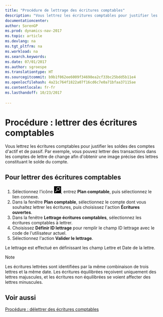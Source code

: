 ```yaml
---
title: "Procédure de lettrage des écritures comptables"
description: "Vous lettrez les écritures comptables pour justifier les soldes des comptes d'actif et de passif."
documentationcenter: 
author: SorenGP
ms.prod: dynamics-nav-2017
ms.topic: article
ms.devlang: na
ms.tgt_pltfrm: na
ms.workload: na
ms.search.keywords: 
ms.date: 07/01/2017
ms.author: sgroespe
ms.translationtype: HT
ms.sourcegitcommit: b9b1f062ee6009f34698ea2cf33bc25bdd5b11e4
ms.openlocfilehash: 4a21c764f1822a07f16cd6c7e0a71bfaa37115ae
ms.contentlocale: fr-fr
ms.lasthandoff: 10/23/2017

---
```

# <a name="how-to-apply-general-ledger-entries"></a>Procédure : lettrer des écritures comptables
Vous lettrez les écritures comptables pour justifier les soldes des comptes d'actif et de passif. Par exemple, vous pouvez lettrer des transactions dans les comptes de lettre de change afin d'obtenir une image précise des lettres constituant le solde du compte.  

## <a name="to-apply-general-ledger-entries"></a>Pour lettrer des écritures comptables  

1.  Sélectionnez l'icône ![Page ou état pour la recherche](../../media/ui-search/search_small.png "Page ou état pour la recherche"), entrez **Plan comptable**, puis sélectionnez le lien connexe.  
2.  Dans la fenêtre **Plan comptable**, sélectionnez le compte dont vous souhaitez lettrer les écritures, puis choisissez l'action **Écritures ouvertes**.  
3.  Dans la fenêtre **Lettrage écritures comptables**, sélectionnez les écritures comptables à lettrer.  
4.  Choisissez **Définir ID lettrage** pour remplir le champ ID lettrage avec le code de l'utilisateur actuel.  
5.  Sélectionnez l'action **Valider le lettrage**.  

Le lettrage est effectué en définissant les champ Lettre et Date de la lettre.  

> [!NOTE]  
>  Les écritures lettrées sont identifiées par la même combinaison de trois lettres et la même date. Les écritures équilibrées reçoivent uniquement des lettres majuscules, et les écritures non équilibrées se voient affecter des lettres minuscules.  

## <a name="see-also"></a>Voir aussi  
 [Procédure : délettrer des écritures comptables](how-to-unapply-general-ledger-entries.md)

